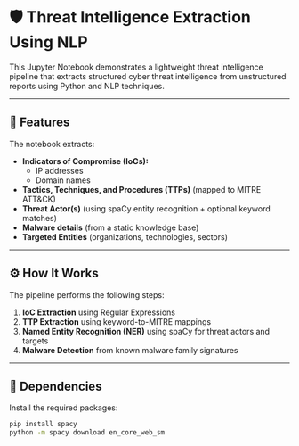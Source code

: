 # 🛡️ Threat Intelligence Extraction Using NLP

This Jupyter Notebook demonstrates a lightweight threat intelligence pipeline that extracts structured cyber threat intelligence from unstructured reports using Python and NLP techniques.

---

## 📌 Features

The notebook extracts:

- **Indicators of Compromise (IoCs):**
  - IP addresses
  - Domain names
- **Tactics, Techniques, and Procedures (TTPs)** (mapped to MITRE ATT&CK)
- **Threat Actor(s)** (using spaCy entity recognition + optional keyword matches)
- **Malware details** (from a static knowledge base)
- **Targeted Entities** (organizations, technologies, sectors)

---

## ⚙️ How It Works

The pipeline performs the following steps:

1. **IoC Extraction** using Regular Expressions
2. **TTP Extraction** using keyword-to-MITRE mappings
3. **Named Entity Recognition (NER)** using spaCy for threat actors and targets
4. **Malware Detection** from known malware family signatures

---

## 🧠 Dependencies

Install the required packages:

```bash
pip install spacy
python -m spacy download en_core_web_sm
